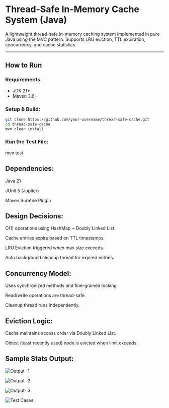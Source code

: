 #  Thread-Safe In-Memory Cache System (Java)

A lightweight thread-safe in-memory caching system implemented in pure Java using the MVC pattern. Supports LRU eviction, TTL expiration, concurrency, and cache statistics.

---

##  How to Run

### Requirements:
- JDK 21+
- Maven 3.6+

### Setup & Build:
```bash
git clone https://github.com/your-username/thread-safe-cache.git
cd thread-safe-cache
mvn clean install
```

### Run the Test File:
mvn test


## Dependencies:

Java 21

JUnit 5 (Jupiter)

Maven Surefire Plugin

## Design Decisions:

O(1) operations using HashMap + Doubly Linked List.

Cache entries expire based on TTL timestamps.

LRU Eviction triggered when max size exceeds.

Auto background cleanup thread for expired entries.

## Concurrency Model:

Uses synchronized methods and fine-grained locking.

Read/write operations are thread-safe.

Cleanup thread runs independently.

## Eviction Logic:

Cache maintains access order via Doubly Linked List.

Oldest (least recently used) node is evicted when limit exceeds.


## Sample Stats Output:

![Output -1](https://github.com/user-attachments/assets/c1fca631-d016-44a9-9f0e-314565f863ac)



![Output- 2](https://github.com/user-attachments/assets/bcd5358b-417a-460c-ab5b-7120976ee4ba)



![Output- 3](https://github.com/user-attachments/assets/c4f4453a-ce08-491a-b008-da9d8eb1e592)


![Test Cases](https://github.com/user-attachments/assets/bc223a0d-9fe9-46ce-ac31-1e959b9a3c16)

